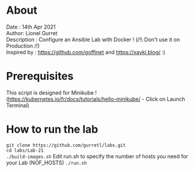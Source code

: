 # About
Date : 14th Apr 2021  
Author: Lionel Gurret  
Description : Configure an Ansible Lab with Docker ! (/!\ Don't use it on Production /!\)  
Inspired by : https://github.com/goffinet and https://xavki.blog/ :)  
# Prerequisites
This script is designed for Minikube !  
(https://kubernetes.io/fr/docs/tutorials/hello-minikube/ - Click on Launch Terminal)  
# How to run the lab
`git clone https://github.com/gurretl/labs.git`  
`cd labs/Lab-21`  
`./build-images.sh`
Edit run.sh to specify the number of hosts you need for your Lab (NOF_HOSTS)
`./run.sh`
